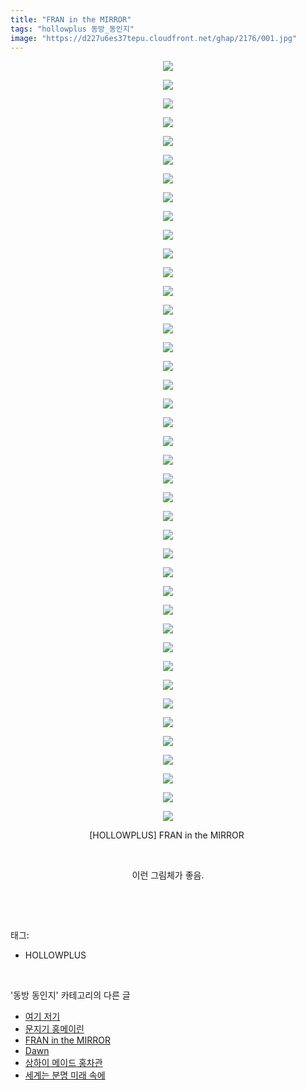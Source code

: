 ```yaml
---
title: "FRAN in the MIRROR"
tags: "hollowplus 동방_동인지"
image: "https://d227u6es37tepu.cloudfront.net/ghap/2176/001.jpg"
---
```

<div class="article">
<p style="text-align: center; clear: none; float: none;"><img src="{{ site.imgserver6 }}/ghap/2176/001.jpg"/></p>
<p style="text-align: center; clear: none; float: none;"><img src="{{ site.imgserver6 }}/ghap/2176/002.jpg"/></p>
<p style="text-align: center; clear: none; float: none;"><img src="{{ site.imgserver6 }}/ghap/2176/003.jpg"/></p>
<p style="text-align: center; clear: none; float: none;"><img src="{{ site.imgserver6 }}/ghap/2176/004.jpg"/></p>
<p style="text-align: center; clear: none; float: none;"><img src="{{ site.imgserver6 }}/ghap/2176/005.jpg"/></p>
<p style="text-align: center; clear: none; float: none;"><img src="{{ site.imgserver6 }}/ghap/2176/006.jpg"/></p>
<p style="text-align: center; clear: none; float: none;"><img src="{{ site.imgserver6 }}/ghap/2176/007.jpg"/></p>
<p style="text-align: center; clear: none; float: none;"><img src="{{ site.imgserver6 }}/ghap/2176/008.jpg"/></p>
<p style="text-align: center; clear: none; float: none;"><img src="{{ site.imgserver6 }}/ghap/2176/009.jpg"/></p>
<p style="text-align: center; clear: none; float: none;"><img src="{{ site.imgserver6 }}/ghap/2176/010.jpg"/></p>
<p style="text-align: center; clear: none; float: none;"><img src="{{ site.imgserver6 }}/ghap/2176/011.jpg"/></p>
<p style="text-align: center; clear: none; float: none;"><img src="{{ site.imgserver6 }}/ghap/2176/012.jpg"/></p>
<p style="text-align: center; clear: none; float: none;"><img src="{{ site.imgserver6 }}/ghap/2176/013.jpg"/></p>
<p style="text-align: center; clear: none; float: none;"><img src="{{ site.imgserver6 }}/ghap/2176/014.jpg"/></p>
<p style="text-align: center; clear: none; float: none;"><img src="{{ site.imgserver6 }}/ghap/2176/015.jpg"/></p>
<p style="text-align: center; clear: none; float: none;"><img src="{{ site.imgserver6 }}/ghap/2176/016.jpg"/></p>
<p style="text-align: center; clear: none; float: none;"><img src="{{ site.imgserver6 }}/ghap/2176/017.jpg"/></p>
<p style="text-align: center; clear: none; float: none;"><img src="{{ site.imgserver6 }}/ghap/2176/018.jpg"/></p>
<p style="text-align: center; clear: none; float: none;"><img src="{{ site.imgserver6 }}/ghap/2176/019.jpg"/></p>
<p style="text-align: center; clear: none; float: none;"><img src="{{ site.imgserver6 }}/ghap/2176/020.jpg"/></p>
<p style="text-align: center; clear: none; float: none;"><img src="{{ site.imgserver6 }}/ghap/2176/021.jpg"/></p>
<p style="text-align: center; clear: none; float: none;"><img src="{{ site.imgserver6 }}/ghap/2176/022.jpg"/></p>
<p style="text-align: center; clear: none; float: none;"><img src="{{ site.imgserver6 }}/ghap/2176/023.jpg"/></p>
<p style="text-align: center; clear: none; float: none;"><img src="{{ site.imgserver6 }}/ghap/2176/024.jpg"/></p>
<p style="text-align: center; clear: none; float: none;"><img src="{{ site.imgserver6 }}/ghap/2176/025.jpg"/></p>
<p style="text-align: center; clear: none; float: none;"><img src="{{ site.imgserver6 }}/ghap/2176/026.jpg"/></p>
<p style="text-align: center; clear: none; float: none;"><img src="{{ site.imgserver6 }}/ghap/2176/027.jpg"/></p>
<p style="text-align: center; clear: none; float: none;"><img src="{{ site.imgserver6 }}/ghap/2176/028.jpg"/></p>
<p style="text-align: center; clear: none; float: none;"><img src="{{ site.imgserver6 }}/ghap/2176/029.jpg"/></p>
<p style="text-align: center; clear: none; float: none;"><img src="{{ site.imgserver6 }}/ghap/2176/030.jpg"/></p>
<p style="text-align: center; clear: none; float: none;"><img src="{{ site.imgserver6 }}/ghap/2176/031.jpg"/></p>
<p style="text-align: center; clear: none; float: none;"><img src="{{ site.imgserver6 }}/ghap/2176/032.jpg"/></p>
<p style="text-align: center; clear: none; float: none;"><img src="{{ site.imgserver6 }}/ghap/2176/033.jpg"/></p>
<p style="text-align: center; clear: none; float: none;"><img src="{{ site.imgserver6 }}/ghap/2176/034.jpg"/></p>
<p style="text-align: center; clear: none; float: none;"><img src="{{ site.imgserver6 }}/ghap/2176/035.jpg"/></p>
<p style="text-align: center; clear: none; float: none;"><img src="{{ site.imgserver6 }}/ghap/2176/036.jpg"/></p>
<p style="text-align: center; clear: none; float: none;"><img src="{{ site.imgserver6 }}/ghap/2176/037.jpg"/></p>
<p style="text-align: center; clear: none; float: none;"><img src="{{ site.imgserver6 }}/ghap/2176/038.jpg"/></p>
<p style="text-align: center; clear: none; float: none;"><img src="{{ site.imgserver6 }}/ghap/2176/039.jpg"/></p>
<p style="text-align: center; clear: none; float: none;"><img src="{{ site.imgserver6 }}/ghap/2176/040.jpg"/></p>
<p style="text-align: center; clear: none; float: none;"><img src="{{ site.imgserver6 }}/ghap/2176/041.jpg"/></p>
<p style="text-align: center; clear: none; float: none;">[HOLLOWPLUS] FRAN in the MIRROR </p>
<p style="text-align: center; clear: none; float: none;"><br/></p>
<p style="text-align: center; clear: none; float: none;">이런 그림체가 좋음.</p>
<p><br/></p>
</div><br/>
<div class="tagTrail">
<p>태그: </p>
<ul>
<li>HOLLOWPLUS</li>
</ul>
</div><br/>
<div class="another">
<p>'동방 동인지' 카테고리의 다른 글</p>
<ul>
<li><a href="/ghap_2178">여기 저기</a></li>
<li><a href="/ghap_2177">문지기 홍메이린</a></li>
<li><a href="/ghap_2176">FRAN in the MIRROR</a></li>
<li><a href="/ghap_2175">Dawn</a></li>
<li><a href="/ghap_2174">상하이 메이드 홍차관</a></li>
<li><a href="/ghap_2173">세계는 분명 미래 속에</a></li>
</ul>
</div><br/>
<div class="cb_module cb_fluid">
<div class="cb_wrt cb_profile">
</div><!-- commentList close -->
</div><br/>
